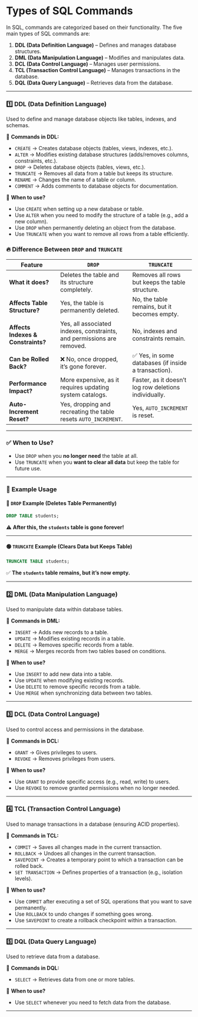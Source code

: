 # Types of SQL Commands

In SQL, commands are categorized based on their functionality. The five main types of SQL commands are:  

1. **DDL (Data Definition Language)** – Defines and manages database structures.  
2. **DML (Data Manipulation Language)** – Modifies and manipulates data.  
3. **DCL (Data Control Language)** – Manages user permissions.  
4. **TCL (Transaction Control Language)** – Manages transactions in the database.  
5. **DQL (Data Query Language)** – Retrieves data from the database.  

---

### 1️⃣ **DDL (Data Definition Language)**  
Used to define and manage database objects like tables, indexes, and schemas.  

🔹 **Commands in DDL:**  
- `CREATE` → Creates database objects (tables, views, indexes, etc.).  
- `ALTER` → Modifies existing database structures (adds/removes columns, constraints, etc.).  
- `DROP` → Deletes database objects (tables, views, etc.).  
- `TRUNCATE` → Removes all data from a table but keeps its structure.  
- `RENAME` → Changes the name of a table or column.  
- `COMMENT` → Adds comments to database objects for documentation.  

📌 **When to use?**  
- Use `CREATE` when setting up a new database or table.  
- Use `ALTER` when you need to modify the structure of a table (e.g., add a new column).  
- Use `DROP` when permanently deleting an object from the database.  
- Use `TRUNCATE` when you want to remove all rows from a table efficiently.
  

### 🔥 **Difference Between `DROP` and `TRUNCATE`**  

| Feature        | `DROP` | `TRUNCATE` |
|--------------|--------|-----------|
| **What it does?** | Deletes the table and its structure completely. | Removes all rows but keeps the table structure. |
| **Affects Table Structure?** | Yes, the table is permanently deleted. | No, the table remains, but it becomes empty. |
| **Affects Indexes & Constraints?** | Yes, all associated indexes, constraints, and permissions are removed. | No, indexes and constraints remain. |
| **Can be Rolled Back?** | ❌ No, once dropped, it’s gone forever. | ✅ Yes, in some databases (if inside a transaction). |
| **Performance Impact?** | More expensive, as it requires updating system catalogs. | Faster, as it doesn’t log row deletions individually. |
| **Auto-Increment Reset?** | Yes, dropping and recreating the table resets `AUTO_INCREMENT`. | Yes, `AUTO_INCREMENT` is reset. |

---

### ✅ **When to Use?**
- Use `DROP` when you **no longer need** the table at all.  
- Use `TRUNCATE` when you **want to clear all data** but keep the table for future use.  

---

### 🚀 **Example Usage**  

#### 🔴 `DROP` Example (Deletes Table Permanently)
```sql
DROP TABLE students;
```
⚠ **After this, the `students` table is gone forever!**

---

#### 🟢 `TRUNCATE` Example (Clears Data but Keeps Table)
```sql
TRUNCATE TABLE students;
```
✅ **The `students` table remains, but it’s now empty.**  



---

### 2️⃣ **DML (Data Manipulation Language)**  
Used to manipulate data within database tables.  

🔹 **Commands in DML:**  
- `INSERT` → Adds new records to a table.  
- `UPDATE` → Modifies existing records in a table.  
- `DELETE` → Removes specific records from a table.  
- `MERGE` → Merges records from two tables based on conditions.  

📌 **When to use?**  
- Use `INSERT` to add new data into a table.  
- Use `UPDATE` when modifying existing records.  
- Use `DELETE` to remove specific records from a table.  
- Use `MERGE` when synchronizing data between two tables.  

---

### 3️⃣ **DCL (Data Control Language)**  
Used to control access and permissions in the database.  

🔹 **Commands in DCL:**  
- `GRANT` → Gives privileges to users.  
- `REVOKE` → Removes privileges from users.  

📌 **When to use?**  
- Use `GRANT` to provide specific access (e.g., read, write) to users.  
- Use `REVOKE` to remove granted permissions when no longer needed.  

---

### 4️⃣ **TCL (Transaction Control Language)**  
Used to manage transactions in a database (ensuring ACID properties).  

🔹 **Commands in TCL:**  
- `COMMIT` → Saves all changes made in the current transaction.  
- `ROLLBACK` → Undoes all changes in the current transaction.  
- `SAVEPOINT` → Creates a temporary point to which a transaction can be rolled back.  
- `SET TRANSACTION` → Defines properties of a transaction (e.g., isolation levels).  

📌 **When to use?**  
- Use `COMMIT` after executing a set of SQL operations that you want to save permanently.  
- Use `ROLLBACK` to undo changes if something goes wrong.  
- Use `SAVEPOINT` to create a rollback checkpoint within a transaction.  

---

### 5️⃣ **DQL (Data Query Language)**  
Used to retrieve data from a database.  

🔹 **Commands in DQL:**  
- `SELECT` → Retrieves data from one or more tables.  

📌 **When to use?**  
- Use `SELECT` whenever you need to fetch data from the database.  

---

